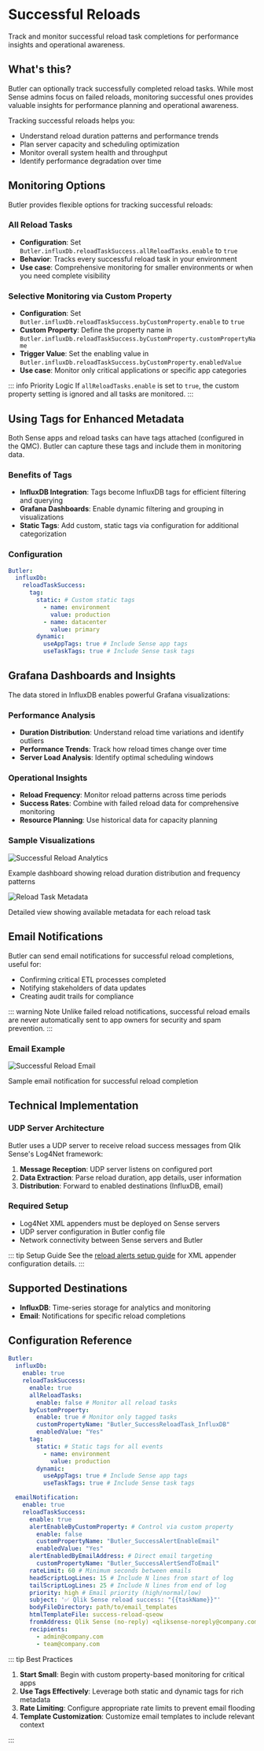 # Successful Reloads

Track and monitor successful reload task completions for performance insights and operational awareness.

## What's this?

Butler can optionally track successfully completed reload tasks. While most Sense admins focus on failed reloads, monitoring successful ones provides valuable insights for performance planning and operational awareness.

Tracking successful reloads helps you:

- Understand reload duration patterns and performance trends
- Plan server capacity and scheduling optimization
- Monitor overall system health and throughput
- Identify performance degradation over time

## Monitoring Options

Butler provides flexible options for tracking successful reloads:

### All Reload Tasks

- **Configuration**: Set `Butler.influxDb.reloadTaskSuccess.allReloadTasks.enable` to `true`
- **Behavior**: Tracks every successful reload task in your environment
- **Use case**: Comprehensive monitoring for smaller environments or when you need complete visibility

### Selective Monitoring via Custom Property

- **Configuration**: Set `Butler.influxDb.reloadTaskSuccess.byCustomProperty.enable` to `true`
- **Custom Property**: Define the property name in `Butler.influxDb.reloadTaskSuccess.byCustomProperty.customPropertyName`
- **Trigger Value**: Set the enabling value in `Butler.influxDb.reloadTaskSuccess.byCustomProperty.enabledValue`
- **Use case**: Monitor only critical applications or specific app categories

::: info Priority Logic
If `allReloadTasks.enable` is set to `true`, the custom property setting is ignored and all tasks are monitored.
:::

## Using Tags for Enhanced Metadata

Both Sense apps and reload tasks can have tags attached (configured in the QMC). Butler can capture these tags and include them in monitoring data.

### Benefits of Tags

- **InfluxDB Integration**: Tags become InfluxDB tags for efficient filtering and querying
- **Grafana Dashboards**: Enable dynamic filtering and grouping in visualizations
- **Static Tags**: Add custom, static tags via configuration for additional categorization

### Configuration

```yaml
Butler:
  influxDb:
    reloadTaskSuccess:
      tag:
        static: # Custom static tags
          - name: environment
            value: production
          - name: datacenter
            value: primary
        dynamic:
          useAppTags: true # Include Sense app tags
          useTaskTags: true # Include Sense task tags
```

## Grafana Dashboards and Insights

The data stored in InfluxDB enables powerful Grafana visualizations:

### Performance Analysis

- **Duration Distribution**: Understand reload time variations and identify outliers
- **Performance Trends**: Track how reload times change over time
- **Server Load Analysis**: Identify optimal scheduling windows

### Operational Insights

- **Reload Frequency**: Monitor reload patterns across time periods
- **Success Rates**: Combine with failed reload data for comprehensive monitoring
- **Resource Planning**: Use historical data for capacity planning

### Sample Visualizations

![Successful Reload Analytics](/img/butler-grafana-successful-reloads-1.png)

Example dashboard showing reload duration distribution and frequency patterns

![Reload Task Metadata](/img/butler-grafana-successful-reloads-2.png)

Detailed view showing available metadata for each reload task

## Email Notifications

Butler can send email notifications for successful reload completions, useful for:

- Confirming critical ETL processes completed
- Notifying stakeholders of data updates
- Creating audit trails for compliance

::: warning Note
Unlike failed reload notifications, successful reload emails are never automatically sent to app owners for security and spam prevention.
:::

### Email Example

![Successful Reload Email](/img/butler-qseow-reload-task-success-email-1.png)

Sample email notification for successful reload completion

## Technical Implementation

### UDP Server Architecture

Butler uses a UDP server to receive reload success messages from Qlik Sense's Log4Net framework:

1. **Message Reception**: UDP server listens on configured port
2. **Data Extraction**: Parse reload duration, app details, user information
3. **Distribution**: Forward to enabled destinations (InfluxDB, email)

### Required Setup

- Log4Net XML appenders must be deployed on Sense servers
- UDP server configuration in Butler config file
- Network connectivity between Sense servers and Butler

::: tip Setup Guide
See the [reload alerts setup guide](/docs/getting-started/setup/task-alerts/#adding-a-log-appender) for XML appender configuration details.
:::

## Supported Destinations

- **InfluxDB**: Time-series storage for analytics and monitoring
- **Email**: Notifications for specific reload completions

## Configuration Reference

```yaml
Butler:
  influxDb:
    enable: true
    reloadTaskSuccess:
      enable: true
      allReloadTasks:
        enable: false # Monitor all reload tasks
      byCustomProperty:
        enable: true # Monitor only tagged tasks
        customPropertyName: "Butler_SuccessReloadTask_InfluxDB"
        enabledValue: "Yes"
      tag:
        static: # Static tags for all events
          - name: environment
            value: production
        dynamic:
          useAppTags: true # Include Sense app tags
          useTaskTags: true # Include Sense task tags

  emailNotification:
    enable: true
    reloadTaskSuccess:
      enable: true
      alertEnableByCustomProperty: # Control via custom property
        enable: false
        customPropertyName: "Butler_SuccessAlertEnableEmail"
        enabledValue: "Yes"
      alertEnabledByEmailAddress: # Direct email targeting
        customPropertyName: "Butler_SuccessAlertSendToEmail"
      rateLimit: 60 # Minimum seconds between emails
      headScriptLogLines: 15 # Include N lines from start of log
      tailScriptLogLines: 25 # Include N lines from end of log
      priority: high # Email priority (high/normal/low)
      subject: '✅ Qlik Sense reload success: "{{taskName}}"'
      bodyFileDirectory: path/to/email_templates
      htmlTemplateFile: success-reload-qseow
      fromAddress: Qlik Sense (no-reply) <qliksense-noreply@company.com>
      recipients:
        - admin@company.com
        - team@company.com
```

::: tip Best Practices

1. **Start Small**: Begin with custom property-based monitoring for critical apps
2. **Use Tags Effectively**: Leverage both static and dynamic tags for rich metadata
3. **Rate Limiting**: Configure appropriate rate limits to prevent email flooding
4. **Template Customization**: Customize email templates to include relevant context

:::
